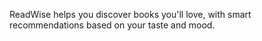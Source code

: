 ReadWise helps you discover books you'll love, with smart recommendations based on your taste and mood.


